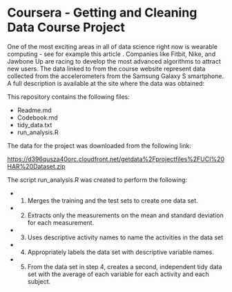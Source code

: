 # Coursera - Getting and Cleaning Data Course Project 
One of the most exciting areas in all of data science right now is wearable computing - see for example this article . Companies like Fitbit, Nike, and Jawbone Up are racing to develop the most advanced algorithms to attract new users. The data linked to from the course website represent data collected from the accelerometers from the Samsung Galaxy S smartphone. A full description is available at the site where the data was obtained:

This repository contains the following files:
* Readme.md
* Codebook.md
* tidy_data.txt
* run_analysis.R
     
The data for the project was downloaded from the following link:

https://d396qusza40orc.cloudfront.net/getdata%2Fprojectfiles%2FUCI%20HAR%20Dataset.zip

The script run_analysis.R was created to perform the following:

* 1. Merges the training and the test sets to create one data set.
* 2. Extracts only the measurements on the mean and standard deviation for each measurement.
* 3. Uses descriptive activity names to name the activities in the data set
* 4. Appropriately labels the data set with descriptive variable names.
* 5. From the data set in step 4, creates a second, independent tidy data set with the average of each variable for each activity and each subject.

